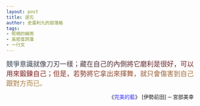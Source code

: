 ```yaml
---
layout: post
title: 逆刃
author: 史蛋利九的部落格
tags:
- 呢喃的細雨
- 高密度詞藻
- 一行文
---
```


<span style="font-size: large;
background: -webkit-linear-gradient(0deg, #34495b, #7f1f1f, #af8c4c);
-webkit-background-clip: text;
-webkit-text-fill-color: transparent;">
競爭意識就像刀刃一樣；藏在自己的內側將它磨利是很好，可以用來鍛鍊自己；但是，若勢將它拿出來揮舞，就只會傷害到自己跟對方而已。
</span>
<div style="text-align: right;">
《<span style="color: rgb(51, 51, 255);">完美的藍</span>》
[伊勢前田] ─ 宮部美幸
</div>
